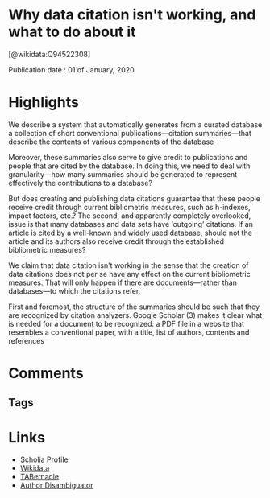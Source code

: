 
Why data citation isn't working, and what to do about it
========================================================
  
  [@wikidata:Q94522308]  
  
Publication date : 01 of January, 2020  

# Highlights

We describe a system that automatically generates from a curated database a collection of short conventional publications—citation summaries—that describe the contents of various components of the database

Moreover, these summaries also serve to give credit to publications and people that are cited by the database. In doing this, we need to deal with granularity—how many summaries should be generated to represent effectively the contributions to a database?

But does creating and publishing data citations guarantee that these people receive credit through current bibliometric measures, such as h-indexes, impact factors, etc.? The second, and apparently completely overlooked, issue is that many databases and data sets have ‘outgoing’ citations. If an article is cited by a well-known and widely used database, should not the article and its authors also receive credit through the established bibliometric measures?

We claim that data citation isn't working in the sense that the creation of data citations does not per se have any effect on the current bibliometric measures. That will only happen if there are documents—rather than databases—to which the citations refer.

First and foremost, the structure of the summaries should be such that they are recognized by citation analyzers. Google Scholar (3) makes it clear what is needed for a document to be recognized: a PDF file in a website that resembles a conventional paper, with a title, list of authors, contents and references


# Comments

## Tags

# Links
  
 * [Scholia Profile](https://scholia.toolforge.org/work/Q94522308)  
 * [Wikidata](https://www.wikidata.org/wiki/Q94522308)  
 * [TABernacle](https://tabernacle.toolforge.org/?#/tab/manual/Q94522308/P921%3BP4510)  
 * [Author Disambiguator](https://author-disambiguator.toolforge.org/work_item_oauth.php?id=Q94522308&batch_id=&match=1&author_list_id=&doit=Get+author+links+for+workhttps://tabernacle.toolforge.org/?#/tab/manual/Q94522308/P921%3BP4510)  
